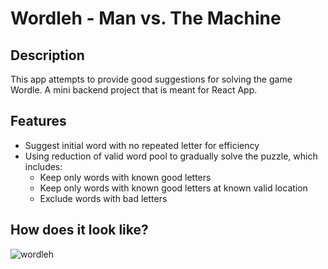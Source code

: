 # Wordleh - Man vs. The Machine
## Description
This app attempts to provide good suggestions for solving the game Wordle. A mini backend project that is meant for React App.

## Features
- Suggest initial word with no repeated letter for efficiency
- Using reduction of valid word pool to gradually solve the puzzle, which includes:
    - Keep only words with known good letters
    - Keep only words with known good letters at known valid location
    - Exclude words with bad letters

## How does it look like?
![wordleh](https://user-images.githubusercontent.com/4725563/152556974-a648ce18-f1df-4aab-ad43-b5f7f88b36db.PNG)
